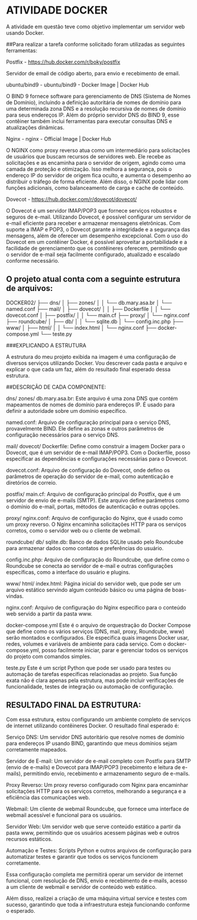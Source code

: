 # ATIVIDADE DOCKER

A atividade em questão teve como objetivo implementar  um servidor web usando Docker.

##Para realizar a tarefa conforme solicitado foram utilizadas as seguintes ferramentas:


Postfix  - https://hub.docker.com/r/boky/postfix

Servidor de email de código aberto, para envio e recebimento de email.


ubuntu/bind9 - ubuntu/bind9 - Docker Image | Docker Hub

O BIND 9 fornece software para gerenciamento de DNS (Sistema de Nomes de Domínio), incluindo a definição autoritária de nomes de domínio para uma determinada zona DNS e a resolução recursiva de nomes de domínio para seus endereços IP. Além do próprio servidor DNS do BIND 9, esse contêiner também inclui ferramentas para executar consultas DNS e atualizações dinâmicas.

Nginx - nginx - Official Image | Docker Hub

O NGINX como proxy reverso atua como um intermediário para solicitações de usuários que buscam recursos de servidores web. Ele recebe as solicitações e as encaminha para o servidor de origem, agindo como uma camada de proteção e otimização. Isso melhora a segurança, pois o endereço IP do servidor de origem fica oculto, e aumenta o desempenho ao distribuir o tráfego de forma eficiente. Além disso, o NGINX pode lidar com funções adicionais, como balanceamento de carga e cache de conteúdo.

Dovecot - https://hub.docker.com/r/dovecot/dovecot/

O Dovecot é um servidor IMAP/POP3 que fornece serviços robustos e seguros de e-mail. Utilizando Dovecot, é possível configurar um servidor de e-mail eficiente para receber e armazenar mensagens eletrônicas. Com suporte a IMAP e POP3, o Dovecot garante a integridade e a segurança das mensagens, além de oferecer um desempenho excepcional.
Com o uso do Dovecot em um contêiner Docker, é possível aproveitar a portabilidade e a facilidade de gerenciamento que os contêineres oferecem, permitindo que o servidor de e-mail seja facilmente configurado, atualizado e escalado conforme necessário.

## O projeto atual conta com a seguinte estrutura de arquivos:


DOCKER02/
├── dns/
│   ├── zones/
│   │   └── db.mary.asa.br
│   └── named.conf
├── mail/
│   ├── dovecot/
│   │   ├── Dockerfile
│   │   └── dovecot.conf
│   ├── postfix/
│   │   └── main.cf
├── proxy/
│   └── nginx.conf
├── roundcube/
│   ├── db/
│   │   └── sqlite.db
│   └── config.inc.php
├── www/
│   ├── html/
│   │   └── index.html
│   └── nginx.conf
├── docker-compose.yml
└── teste.py


###EXPLICANDO A ESTRUTURA


A estrutura do meu projeto exibida na imagem é uma configuração de diversos serviços utilizando Docker. Vou descrever cada pasta e arquivo e explicar o que cada um faz, além do resultado final esperado dessa estrutura.


##DESCRIÇÃO DE CADA COMPONENTE:

dns/
zones/
db.mary.asa.br: Este arquivo é uma zona DNS que contém mapeamentos de nomes de domínio para endereços IP. É usado para definir a autoridade sobre um domínio específico.

named.conf: Arquivo de configuração principal para o serviço DNS, provavelmente BIND. Ele define as zonas e outros parâmetros de configuração necessários para o serviço DNS.

mail/
dovecot/
Dockerfile: Define como construir a imagem Docker para o Dovecot, que é um servidor de e-mail IMAP/POP3. Com o Dockerfile, posso especificar as dependências e configurações necessárias para o Dovecot.

dovecot.conf: Arquivo de configuração do Dovecot, onde defino os parâmetros de operação do servidor de e-mail, como autenticação e diretórios de correio.

postfix/
main.cf: Arquivo de configuração principal do Postfix, que é um servidor de envio de e-mails (SMTP). Este arquivo define parâmetros como o domínio do e-mail, portas, métodos de autenticação e outras opções.

proxy/
nginx.conf: Arquivo de configuração do Nginx, que é usado como um proxy reverso. O Nginx encaminha solicitações HTTP para os serviços corretos, como o servidor web ou o cliente de webmail.

roundcube/
db/
sqlite.db: Banco de dados SQLite usado pelo Roundcube para armazenar dados como contatos e preferências do usuário.

config.inc.php: Arquivo de configuração do Roundcube, que define como o Roundcube se conecta ao servidor de e-mail e outras configurações específicas, como a interface do usuário e plugins.

www/
html/
index.html: Página inicial do servidor web, que pode ser um arquivo estático servindo algum conteúdo básico ou uma página de boas-vindas.

nginx.conf: Arquivo de configuração do Nginx específico para o conteúdo web servido a partir da pasta www.

docker-compose.yml
Este é o arquivo de orquestração do Docker Compose que define como os vários serviços (DNS, mail, proxy, Roundcube, www) serão montados e configurados. Ele especifica quais imagens Docker usar, redes, volumes e variáveis de ambiente para cada serviço. Com o docker-compose.yml, posso facilmente iniciar, parar e gerenciar todos os serviços do projeto com comandos simples.

teste.py
Este é um script Python que pode ser usado para testes ou automação de tarefas específicas relacionadas ao projeto. Sua função exata não é clara apenas pela estrutura, mas pode incluir verificações de funcionalidade, testes de integração ou automação de configuração.

## RESULTADO FINAL DA ESTRUTURA:
Com essa estrutura, estou configurando um ambiente completo de serviços de internet utilizando contêineres Docker. O resultado final esperado é:

Serviço DNS: Um servidor DNS autoritário que resolve nomes de domínio para endereços IP usando BIND, garantindo que meus domínios sejam corretamente mapeados.

Servidor de E-mail: Um servidor de e-mail completo com Postfix para SMTP (envio de e-mails) e Dovecot para IMAP/POP3 (recebimento e leitura de e-mails), permitindo envio, recebimento e armazenamento seguro de e-mails.

Proxy Reverso: Um proxy reverso configurado com Nginx para encaminhar solicitações HTTP para os serviços corretos, melhorando a segurança e a eficiência das comunicações web.

Webmail: Um cliente de webmail Roundcube, que fornece uma interface de webmail acessível e funcional para os usuários.

Servidor Web: Um servidor web que serve conteúdo estático a partir da pasta www, permitindo que os usuários acessem páginas web e outros recursos estáticos.

Automação e Testes: Scripts Python e outros arquivos de configuração para automatizar testes e garantir que todos os serviços funcionem corretamente.

Essa configuração completa me permitirá operar um servidor de internet funcional, com resolução de DNS, envio e recebimento de e-mails, acesso a um cliente de webmail e servidor de conteúdo web estático.

Além disso, realizei a criação de uma máquina virtual service e testes com sucesso, garantindo que toda a infraestrutura esteja funcionando conforme o esperado.

